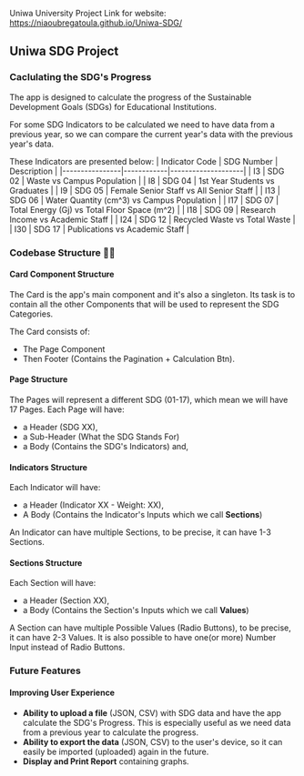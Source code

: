 Uniwa University Project
Link for website: https://niaoubregatoula.github.io/Uniwa-SDG/

## Uniwa SDG Project

### Caclulating the SDG's Progress

The app is designed to calculate the progress of the Sustainable Development Goals (SDGs) for Educational Institutions.

For some SDG Indicators to be calculated we need to have data from a previous year, so we can compare the current year's data with the previous year's data.

These Indicators are presented below:
| Indicator Code | SDG Number | Description |
|----------------|------------|--------------------|
| I3 | SDG 02 | Waste vs Campus Population |
| I8 | SDG 04 | 1st Year Students vs Graduates |
| I9 | SDG 05 | Female Senior Staff vs All Senior Staff |
| I13 | SDG 06 | Water Quantity (cm^3) vs Campus Population |
| I17 | SDG 07 | Total Energy (Gj) vs Total Floor Space (m^2) |
| I18 | SDG 09 | Research Income vs Academic Staff |
| I24 | SDG 12 | Recycled Waste vs Total Waste |
| I30 | SDG 17 | Publications vs Academic Staff |

### Codebase Structure 🧑‍💻

#### Card Component Structure

The Card is the app's main component and it's also a singleton.
Its task is to contain all the other Components that will be used to represent the SDG Categories.

The Card consists of:

- The Page Component
- Then Footer (Contains the Pagination + Calculation Btn).

#### Page Structure

The Pages will represent a different SDG (01-17), which mean we will have 17 Pages.
Each Page will have:

- a Header (SDG XX),
- a Sub-Header (What the SDG Stands For)
- a Body (Contains the SDG's Indicators) and,

#### Indicators Structure

Each Indicator will have:

- a Header (Indicator XX - Weight: XX),
- A Body (Contains the Indicator's Inputs which we call **Sections**)

An Indicator can have multiple Sections, to be precise, it can have 1-3 Sections.

#### Sections Structure

Each Section will have:

- a Header (Section XX),
- a Body (Contains the Section's Inputs which we call **Values**)

A Section can have multiple Possible Values (Radio Buttons), to be precise, it can have 2-3 Values.
It is also possible to have one(or more) Number Input instead of Radio Buttons.

### Future Features

#### Improving User Experience

- **Ability to upload a file** (JSON, CSV) with SDG data and have the app calculate the SDG's Progress. This is especially useful as we need data from a previous year to calculate the progress.
- **Ability to export the data** (JSON, CSV) to the user's device, so it can easily be imported (uploaded) again in the future.
- **Display and Print Report** containing graphs.